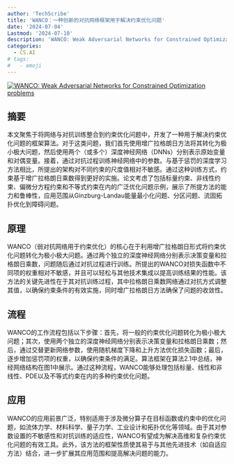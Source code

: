 ```yaml
---
author: 'TechScribe'
title: 'WANCO：一种创新的对抗网络框架用于解决约束优化问题'
date: '2024-07-04'
Lastmod: '2024-07-10'
description: 'WANCO: Weak Adversarial Networks for Constrained Optimization problems'
categories:
  - CS.AI
# tags:
#   - emoji
---
```


[![WANCO: Weak Adversarial Networks for Constrained Optimization problems](https://arxiv-research-1301205113.cos.ap-guangzhou.myqcloud.com/images/2407.03647v1.pdf_0.jpg)](https://arxiv.org/abs/2407.03647v1)

## 摘要

本文聚焦于将网络与对抗训练整合到约束优化问题中，开发了一种用于解决约束优化问题的框架算法。对于这类问题，我们首先使用增广拉格朗日方法将其转化为极小极大问题，然后使用两个（或多个）深度神经网络（DNNs）分别表示原始变量和对偶变量。接着，通过对抗过程训练神经网络中的参数。与基于惩罚的深度学习方法相比，所提出的架构对不同约束的尺度值相对不敏感。通过这种训练方式，约束基于增广拉格朗日乘数得到更好的实施。论文考虑了包括标量约束、非线性约束、偏微分方程约束和不等式约束在内的广泛优化问题示例，展示了所提方法的能力和鲁棒性，应用范围从Ginzburg-Landau能量最小化问题、分区问题、流固拓扑优化到障碍问题。<!--more-->

## 原理

WANCO（弱对抗网络用于约束优化）的核心在于利用增广拉格朗日形式将约束优化问题转化为极小极大问题。通过两个独立的深度神经网络分别表示决策变量和拉格朗日乘数，问题随后通过对抗过程进行训练。所提出的WANCO对损失函数中不同项的权重相对不敏感，并且可以轻松与其他技术集成以提高训练结果的性能。该方法的关键先进性在于其对抗训练过程，其中拉格朗日乘数网络通过对抗方式调整其值，以确保约束条件的有效实施，同时增广拉格朗日方法确保了问题的收敛性。

## 流程

WANCO的工作流程包括以下步骤：首先，将一般的约束优化问题转化为极小极大问题；其次，使用两个独立的深度神经网络分别表示决策变量和拉格朗日乘数；然后，通过交替更新网络参数，使用随机梯度下降和上升方法优化损失函数；最后，逐步增加惩罚项的权重，以确保约束条件的满足。算法框架在算法2.1中总结，神经网络结构在图1中展示。通过这种流程，WANCO能够处理包括标量、线性和非线性、PDE以及不等式约束在内的多种约束优化问题。

## 应用

WANCO的应用前景广泛，特别适用于涉及微分算子在目标函数或约束中的优化问题，如流体力学、材料科学、量子力学、工业设计和拓扑优化等领域。由于其对参数设置的不敏感性和对抗训练的适应性，WANCO有望成为解决高维和复杂约束优化问题的有效工具。此外，该方法的框架性质使其易于与其他先进技术（如自适应方法）结合，进一步扩展其应用范围和提高解决问题的能力。